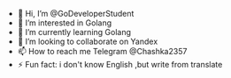 - 👋 Hi, I’m @GoDeveloperStudent
- 👀 I’m interested in Golang
- 🌱 I’m currently learning Golang
- 💞️ I’m looking to collaborate on Yandex
- 📫 How to reach me Telegram @Chashka2357
- ⚡ Fun fact: i don't know English ,but write from translate

<!---
GoDeveloperStudent/GoDeveloperStudent is a ✨ special ✨ repository because its `README.md` (this file) appears on your GitHub profile.
You can click the Preview link to take a look at your changes.
--->

